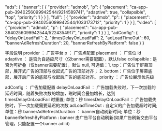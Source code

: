 "ads": {
"banner": [
{
"provider": "admob",
"p": {
"placement": "ca-app-pub-3940256099942544/9214589741",
"adaptive": true,
"collapsible", "top",
"priority": 1
}
}
],
"full": [
{
"provider": "admob",
"p": {
"placement": "ca-app-pub-3940256099942544/1033173712",
"priority": 1
}
}
],
"video": [
{
"provider": "admob",
"p": {
"placement": "ca-app-pub-3940256099942544/5224354917",
"priority": 1
}
}
],
"adConfig": {
"delayOnLoadFail": 2,
"timesDelayOnLoadFail": 2,
"adLoadTimeOut": 60,
"bannerAdRefreshDuration": 20,
"bannerRefreshByPlatform": false
}
}

字段说明
provider  ： 广告平台
p  ： 广告点配置
placement  ： 广告位 id
adaptive  ： 是否为自适应尺寸（仅banner需要配置），默认false
collapsible : 是否为可折叠（仅banner需要配置），默认 null, 可选值：1. top：广告位于屏幕顶部，展开式广告的顶部与收起式广告的顶部对齐； 2. bottom：广告位于屏幕底部，展开后广告的底部与收起后广告的底部对齐。
priority ： 广告位展示优先级

adConfig ： 广告加载配置 
delayOnLoadFail ： 广告加载失败时，下一次加载的延迟时间，随着失败次数的增加，磁时间会叠加增长，达到 timesDelayOnLoadFail 时重置; 单位：秒
timesDelayOnLoadFail ： 广告加载失败时，下一次加载需要延迟的次数
adLoadTimeOut : 自定义的广告加载超时时间; 单位：秒
bannerAdRefreshDuration ： banner自动刷新时间; 单位：秒
bannerRefreshByPlatform : banner 由广告平台自动刷新(如果广告刷新交由平台管理，只能配置一个banner ad id)






